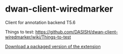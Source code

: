dwan-client-wiredmarker
=======================

Client for annotation backend T5.6

Things to test:
https://github.com/DASISH/dwan-client-wiredmarker/wiki/Things-to-test

[Download a packaged version of the extension](https://github.com/DASISH/dwan-client-wiredmarker/releases)
